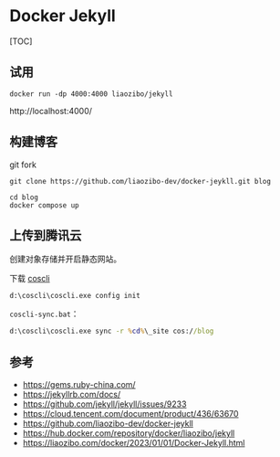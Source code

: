 # Docker Jekyll

[TOC]

## 试用

```
docker run -dp 4000:4000 liaozibo/jekyll
```

http://localhost:4000/

## 构建博客

git fork

```
git clone https://github.com/liaozibo-dev/docker-jeykll.git blog
```

```
cd blog
docker compose up
```

## 上传到腾讯云

创建对象存储并开启静态网站。

下载 [coscli](https://cloud.tencent.com/document/product/436/63144)

```
d:\coscli\coscli.exe config init
```

`coscli-sync.bat`：
```bat
d:\coscli\coscli.exe sync -r %cd%\_site cos://blog
```
## 参考

* https://gems.ruby-china.com/
* https://jekyllrb.com/docs/
* https://github.com/jekyll/jekyll/issues/9233
* https://cloud.tencent.com/document/product/436/63670
* https://github.com/liaozibo-dev/docker-jeykll
* https://hub.docker.com/repository/docker/liaozibo/jekyll
* https://liaozibo.com/docker/2023/01/01/Docker-Jekyll.html
